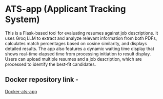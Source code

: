 # ATS-app (Applicant Tracking System)
This is a Flask-based tool for evaluating resumes against job descriptions. It uses Groq LLM to extract and analyze relevant information from both PDFs, calculates match percentages based on cosine similarity, and displays detailed results. The app also features a dynamic waiting time display that shows real-time elapsed time from processing initiation to result display. Users can upload multiple resumes and a job description, which are processed to identify the best-fit candidates.

## Docker repository link - 
[Docker-ats-app](https://hub.docker.com/r/aryan018/ats-app)
